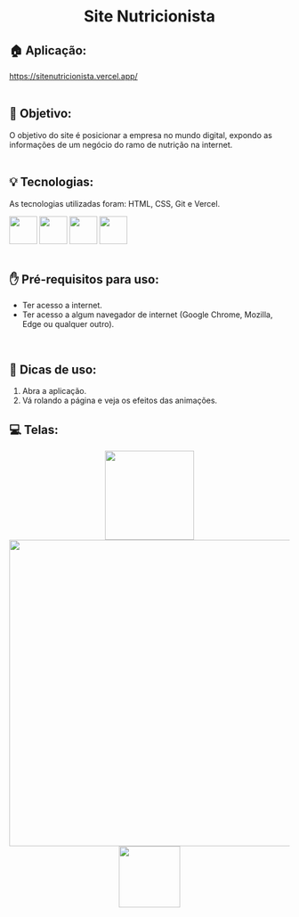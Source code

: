 <h1 align="center">
  Site Nutricionista
</h1>

## 🏠 Aplicação:
https://sitenutricionista.vercel.app/
<br><br>

## 🎯 Objetivo:
<span>O objetivo do site é posicionar a empresa no mundo digital, expondo as informações de um negócio do ramo de nutrição na internet.</span>
<br><br>

## 💡 Tecnologias:
As tecnologias utilizadas foram: HTML, CSS, Git e Vercel.
<div display: "flex" justify-content="center">
  <img width="50px" src="https://cdn.jsdelivr.net/gh/devicons/devicon@latest/icons/html5/html5-original.svg"/>
  <img width="50px" src="https://cdn.jsdelivr.net/gh/devicons/devicon@latest/icons/css3/css3-original.svg"/>
  <img width="50px" src="https://cdn.jsdelivr.net/gh/devicons/devicon@latest/icons/git/git-original.svg"/>        
  <img width="50px" src="https://cdn.jsdelivr.net/gh/devicons/devicon@latest/icons/vercel/vercel-original.svg"/>
</div>
<br>

## ✋ Pré-requisitos para uso:
<ul>
  <li>Ter acesso a internet.</li>
  <li>Ter acesso a algum navegador de internet (Google Chrome, Mozilla, Edge ou qualquer outro).</li>
</ul>
<br>

## 📙 Dicas de uso:
<ol>
  <li>Abra a aplicação.</li>
  <li>Vá rolando a página e veja os efeitos das animações.</li>
</ol>

## 💻 Telas:
<div align="center">
  <img src="https://github.com/tiagorodri-dev/site-nutricionista/assets/68871083/759b8ae3-66b4-45b7-bedf-34c25fd9c447" width="160">
  <img src="https://github.com/tiagorodri-dev/site-nutricionista/assets/68871083/683b0576-d638-4c00-83ec-4e851cb7d25a" width="550">
  <img src="https://github.com/tiagorodri-dev/site-nutricionista/assets/68871083/c25fdd48-55ac-45e0-a703-60a14ccda49b" width="110">
</div>
